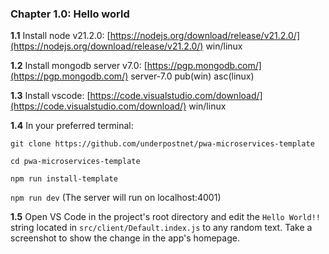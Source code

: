 ### Chapter 1.0: Hello world

**1.1** Install node v21.2.0: [https://nodejs.org/download/release/v21.2.0/](https://nodejs.org/download/release/v21.2.0/) win/linux

**1.2** Install mongodb server v7.0: [https://pgp.mongodb.com/](https://pgp.mongodb.com/) server-7.0 pub(win) asc(linux)

**1.3** Install vscode: [https://code.visualstudio.com/download/](https://code.visualstudio.com/download/) win/linux

**1.4** In your preferred terminal:

`git clone https://github.com/underpostnet/pwa-microservices-template`

`cd pwa-microservices-template`

`npm run install-template`

`npm run dev` (The server will run on localhost:4001)

**1.5** Open VS Code in the project's root directory and edit the `Hello World!!` string located in `src/client/Default.index.js` to any random text. Take a screenshot to show the change in the app's homepage.

